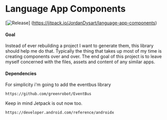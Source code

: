 # Language App Components

[![Release](https://jitpack.io/v/User/Repo.svg)]
(https://jitpack.io/JordanDysart/language-app-components)

#### Goal

Instead of ever rebuilding a project I want to generate them, this library should help me do that.
Typically the thing that takes up most of my time is creating components over and over. The end goal
of this project is to leave myself concerned with the files, assets and content of any similar apps.

#### Dependencies

For simplicity i'm going to add the eventbus library

`https://github.com/greenrobot/EventBus`

Keep in mind Jetpack is out now too. 

`https://developer.android.com/reference/androidx`
